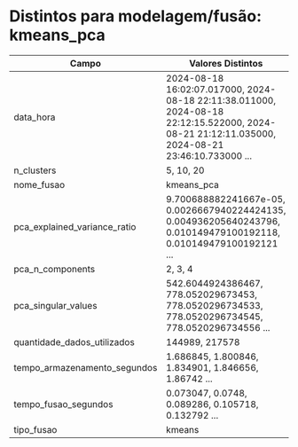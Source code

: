 # Distintos para modelagem/fusão: kmeans_pca

| Campo | Valores Distintos |
|-------|-------------------|
| data_hora | 2024-08-18 16:02:07.017000, 2024-08-18 22:11:38.011000, 2024-08-18 22:12:15.522000, 2024-08-21 21:12:11.035000, 2024-08-21 23:46:10.733000 ... |
| n_clusters | 5, 10, 20 |
| nome_fusao | kmeans_pca |
| pca_explained_variance_ratio | 9.700688882241667e-05, 0.0026667940224424135, 0.004936205640243796, 0.010149479100192118, 0.010149479100192121 ... |
| pca_n_components | 2, 3, 4 |
| pca_singular_values | 542.6044924386467, 778.052029673453, 778.0520296734533, 778.0520296734545, 778.0520296734556 ... |
| quantidade_dados_utilizados | 144989, 217578 |
| tempo_armazenamento_segundos | 1.686845, 1.800846, 1.834901, 1.846656, 1.86742 ... |
| tempo_fusao_segundos | 0.073047, 0.0748, 0.089286, 0.105718, 0.132792 ... |
| tipo_fusao | kmeans |
